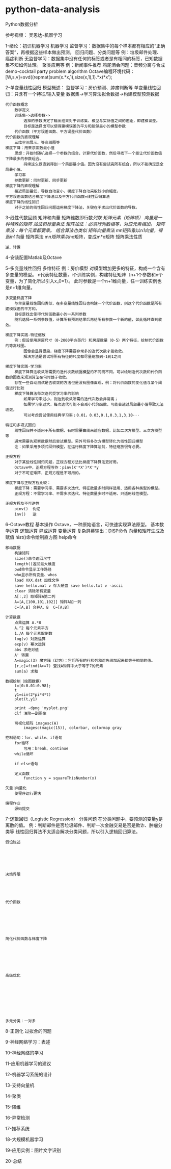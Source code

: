 # python-data-analysis
Python数据分析

参考视频：
吴恩达-机器学习

1-绪论：初识机器学习
    机器学习
    监督学习：数据集中的每个样本都有相应的“正确答案”，再根据这些样本做出预测。
        回归问题、分类问题等
        例：垃圾邮件处理、癌症判断
    无监督学习：数据集中没有任何的标签或者是有相同的标签，已知数据集不知如何处理。
        聚类应用等
        例：新闻事件推荐
    鸡尾酒会问题：音频分离与合成
    demo-cocktail party problem algorithm
        Octave编程环境代码：
            [W,s,v]=svd((repmat(sum(x.*x,1),size(x,1),1).*x)*x');

2-单变量线性回归
    模型概述：
        监督学习：房价预测、肿瘤判断等
        单变量线性回归：只含有一个特征/输入变量
            数据集->学习算法拟合数据->构建模型预测数据

    代价函数概念
        数学定义
        训练集->选择参数->
            选择的参数决定了输出结果对于训练集、模型与实际值之间的差距，即建模误差。
            目标是选择出可以使得建模误差的平方和能够最小的模型参数
        代价函数（平方误差函数、平方误差代价函数）
    代价函数的直观理解
        三维空间展示、等高线图等
    梯度下降：用来求函数最小值
        思想：开始时随机选择一个参数的组合，计算代价函数，然后寻找下一个能让代价函数值下降最多的参数组合。
            持续这么做直到得到一个局部最小值。因为没有尝试完所有组合，所以不能确定是全局最小值。
        学习率
        参数更新：同时更新、同步更新
    梯度下降的直观理解
        接近局部最低，导数自动变小，梯度下降自动采取较小的幅度。
    平方误差函数结合梯度下降法以及平方代价函数=线性回归算法
    梯度下降的线性回归
        对于之前的线性回归问题运用梯度下降法，关键在于求出代价函数的导数。

3-线性代数回顾
    矩阵和向量
        矩阵维数即行数*列数
        矩阵元素（矩阵项）
        向量是一种特殊的矩阵
    加法和标量乘法
        矩阵加法：必须行列数相等，对应元素相加。
        矩阵乘法：每个元素都要乘。
        组合算法也类似
    矩阵向量乘法
        m*n矩阵乘以n*1向量，得到m*1向量
    矩阵乘法
        m*n矩阵乘以n*o矩阵，变成m*o矩阵
    矩阵乘法性质

    逆、转置

4-安装配置Matlab及Octave


5-多变量线性回归
    多维特征
        例：房价模型
            对模型增加更多的特征，构成一个含有多变量的模型。
            n代表特征数量，i个训练实例，构建特征矩阵（n+1个参数和n个变量，为了简化所以引入x_0=1）。
            此时参数是一个n+1维向量，任一训练实例也是n+1维向量。

    多变量梯度下降
        与单变量线性回归类似，在多变量线性回归也构建一个代价函数，则这个代价函数是所有建模误差的平方和。
        目标是找出使得代价函数最小的一系列参数
        随机选择一系列参数值，计算所有预测结果后再给所有参数一个新的值，如此循环直到收敛。

    梯度下降实践-特征缩放
        例；假设使用房屋尺寸（0-2000平方英尺）和房屋数量（0-5）两个特征，绘制代价函数的等高线图。
            图像会显得很扁，梯度下降需要非常多的迭代次数才能收敛。
            解决方法是尝试将所有特征的尺度都尽量缩放到-1到1之间

    梯度下降实践-学习率
        梯度下降算法收敛所需要的迭代次数根据模型的不同而不同，可以绘制迭代次数和代价函数的图表来观测算法在何时趋于收敛。
        存在一些自动测试是否收敛的方法但是没有图像直观，例：将代价函数的变化值与某个阈值进行比较
        梯度下降算法每次迭代受学习率的影响
            如果学习率过小，则达到收敛所需的迭代次数会非常高；
            如果学习率过大，每次迭代可能不会减小代价函数，可能会越过局部最小值导致无法收敛。
            可以考虑尝试使用经典学习率；0.01，0.03,0.1,0.3,1,3,10···

    特征和多项式回归
        线性回归并不适用于所有数据，有时需要曲线来适应数据，比如二次方模型、三次方模型等
        通常需要先观察数据然后尝试模型。另外可将多次方模型转化为线性回归模型
        注：如果采用多项式回归模型，在运行梯度下降算法前，特征缩放很有必要。

    正规方程
        对于某些线性回归问题，正规方程方法比梯度下降算法更好用。
        Octave中，正规方程写作：pinv(X'*X')*X'*y
        对于不可逆矩阵，正规方程是不可用的。

    梯度下降与正规方程比较：
        梯度下降：需要学习率、需要多次迭代、特征数量多时同样适用、适用各种类型的模型。
        正规方程：不需学习率、不需多次迭代、特征数量多时不适用、只适用线性模型。

    正规方程及不可逆性
        pinv()  伪逆
        inv()   逆

6-Octave教程
    基本操作
        Octave，一种原始语言，可快速实现算法原型。
            基本数学运算
            逻辑运算
            异或运算
            变量运算
            复杂屏幕输出：DISP命令
            向量和矩阵生成及赋值
            hist()命令绘制直方图
            help命令

    移动数据
        构建矩阵
        size()命令返回尺寸
        length()返回最大维度
        pwd命令显示工作路径
        who显示所有变量、whos
        load XXX.dat 加载文件
        save hello.mat v 存入硬盘 save hello.txt v -ascii
        clear 清除所有变量
        A[:,2] 取矩阵A第二列
        A=[A,[100,101,102]] 矩阵A加一列
        C=[A,B] 合并A、B  C=[A;B]

    计算数据
        点乘运算 A.*B
        A.^2 每个元素平方
        1./A 每个元素取倒数
        log(v) 对数运算
        exp(v) 幂次运算
        abs 求绝对值
        A' 转置
        A=magic(3) 魔方阵（幻方）：它们所有的行和列和对角线加起来都等于相同的值。
        [r,c]=find(A>=7) 查找A矩阵中大于等于7的元素
        sum(a) 求和

    数据绘制（绘图数据）
        t=[0:0.01:0.98];
        t
        y1=sin(2*pi*4*t)
        plot(t,y1)

        print -dpng 'myplot.png'
        Clf 清除一副图像

        可视化矩阵 imagesc(A)
            imagesc(magic(15)), colorbar, colormap gray

    控制语句：for、while、if语句
        for循环
            可用：break、continue
        while循环

        if-else语句

        定义函数
            function y = squareThisNumber(x)

    矢量|向量化
        使程序运行更快

    编程作业
        源码提交

7-逻辑回归（Logistic Regression）
    分类问题
        在分类问题中，要预测的变量y是离散的值。
            例：判断邮件是否垃圾邮件、判断一次金融交易是否是欺诈、肿瘤分类等
        线性回归算法不太适合解决分类问题，所以引入逻辑回归算法。


    假设陈述






    决策界限





    代价函数







    简化代价函数与梯度下降







    高级优化









    多元分类：一对多
















8-正则化
    过拟合的问题










9-神经网络学习：表述








10-神经网络的学习








11-应用机器学习的建议






12-机器学习系统的设计










13-支持向量机









14-聚类











15-降维








16-异常检测









17-推荐系统











18-大规模机器学习








19-应用实例：图片文字识别








20-总结


































